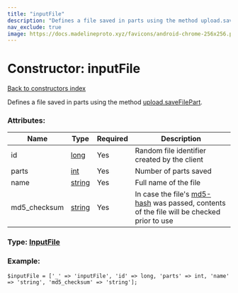 ```yaml
---
title: "inputFile"
description: "Defines a file saved in parts using the method upload.saveFilePart."
nav_exclude: true
image: https://docs.madelineproto.xyz/favicons/android-chrome-256x256.png
---
```

# Constructor: inputFile  
[Back to constructors index](/API_docs/constructors/index.html)



Defines a file saved in parts using the method [upload.saveFilePart](../methods/upload.saveFilePart.html).

### Attributes:

| Name     |    Type       | Required | Description |
|----------|---------------|----------|-------------|
|id|[long](/API_docs/types/long.html) | Yes|Random file identifier created by the client|
|parts|[int](/API_docs/types/int.html) | Yes|Number of parts saved|
|name|[string](/API_docs/types/string.html) | Yes|Full name of the file|
|md5\_checksum|[string](/API_docs/types/string.html) | Yes|In case the file's [md5-hash](https://en.wikipedia.org/wiki/MD5#MD5_hashes) was passed, contents of the file will be checked prior to use|



### Type: [InputFile](/API_docs/types/InputFile.html)


### Example:

```
$inputFile = ['_' => 'inputFile', 'id' => long, 'parts' => int, 'name' => 'string', 'md5_checksum' => 'string'];
```  
